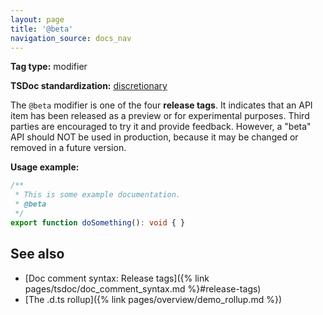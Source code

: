 ```yaml
---
layout: page
title: '@beta'
navigation_source: docs_nav
---
```


**Tag type:** modifier

**TSDoc standardization:** [discretionary](
https://github.com/Microsoft/tsdoc/blob/master/tsdoc/src/details/Standardization.ts)

The `@beta` modifier is one of the four **release tags**.  It indicates that an API item has been released
as a preview or for experimental purposes.  Third parties are encouraged to try it and provide feedback.  However,
a "beta" API should NOT be used in production, because it may be changed or removed in a future version.

**Usage example:**

```ts
/**
 * This is some example documentation.
 * @beta
 */
export function doSomething(): void { }
```

## See also

- [Doc comment syntax: Release tags]({% link pages/tsdoc/doc_comment_syntax.md %}#release-tags)
- [The .d.ts rollup]({% link pages/overview/demo_rollup.md %})
